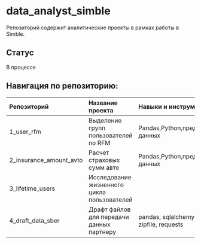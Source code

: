 # data_analyst_simble

Репозиторий содержит аналитические проекты в рамках работы в Simble.

## Статус
В процессе

## Навигация по репозиторию:


| Репозиторий | Название проекта | Навыки и инструменты | Статус |
| :---------- | :--------------- | :--------------------| :----------------|
|1_user_rfm|Выделение групп пользователей по RFM|Pandas,Python,предобработка данных|Завершен|
|2_insurance_amount_avto|Расчет страховых сумм авто|Pandas,Python,предобработка данных|В процессе|
|3_lifetime_users|Исследование жизненного цикла пользователей||В процессе|
|4_draft_data_sber|Драфт файлов для передачи данных партнеру|pandas, sqlalchemy, json, zipfile, requests|В процессе|
